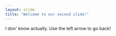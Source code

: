 ```yaml
---
layout: slide
title: "Welcome to our second slide!"
---
```

I don' know actually.
Use the left arrow to go back!
